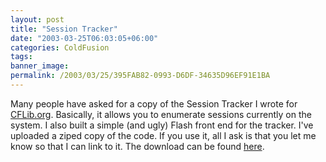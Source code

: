 ```yaml
---
layout: post
title: "Session Tracker"
date: "2003-03-25T06:03:05+06:00"
categories: ColdFusion 
tags: 
banner_image: 
permalink: /2003/03/25/395FAB82-0993-D6DF-34635D96EF91E1BA
---
```


Many people have asked for a copy of the Session Tracker I wrote for <a href="http://www.cflib.org">CFLib.org</a>. Basically, it allows you to enumerate sessions currently on the system. I also built a simple (and ugly) Flash front end for the tracker. I've uploaded a ziped copy of the code. If you use it, all I ask is that you let me know so that I can link to it. The download can be found <a href="http://www.camdenfamily.com/morpheus/downloads/sessiontracker.zip">here</a>.